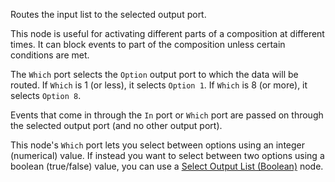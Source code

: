 Routes the input list to the selected output port.

This node is useful for activating different parts of a composition at different times. It can block events to part of the composition unless certain conditions are met.

The `Which` port selects the `Option` output port to which the data will be routed. If `Which` is 1 (or less), it selects `Option 1`. If `Which` is 8 (or more), it selects `Option 8`.

Events that come in through the `In` port or `Which` port are passed on through the selected output port (and no other output port).

This node's `Which` port lets you select between options using an integer (numerical) value. If instead you want to select between two options using a boolean (true/false) value, you can use a [Select Output List (Boolean)](vuo-node://vuo.select.out.list.boolean) node.
